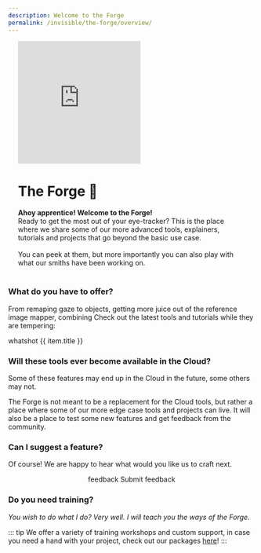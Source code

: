 ```yaml
---
description: Welcome to the Forge
permalink: /invisible/the-forge/overview/
---
```

<div class="mcontainer">
    <div class="col-mcontainer-1">
    <iframe style="border: none" width="250" height="250" src="https://rive.app/s/e3WH_1eZ30_7NFAR29QQjw/embed" allowfullscreen></iframe>
    </div>
    <div class="col-mcontainer-2">
    <h1>The Forge 🔨</h1> <b>Ahoy apprentice! Welcome to the Forge!</b><br>
    Ready to get the most out of your eye-tracker? This is the place where we share some of our more advanced tools, explainers, tutorials and projects that go beyond the basic use case.
    <br>
    <br>
    You can peek at them, but more importantly you can also play with what our smiths have been working on. 
    </div>
</div>
<br>

### What do you have to offer? 
From remaping gaze to objects, getting more juice out of the reference image mapper, combining Check out the latest tools and tutorials while they are tempering:

<div class="text-center">
  <v-btn
    v-for="(item,index) in enrichments"
    :key="index"
    color="flat"
    round
    outline
    style="font-weight:normal;"
    :to="item.link"
  >
  <v-icon left :color="item.color">whatshot</v-icon> {{  item.title }}
  </v-btn>
</div>

### Will these tools ever become available in the Cloud?
Some of these features may end up in the Cloud in the future, some others may not. 

The Forge is not meant to be a replacement for the Cloud tools, but rather a place where some of our more edge case tools and projects can live. It will also be a place to test some new features and get feedback from the community.

### Can I suggest a feature?
Of course! We are happy to hear what would you like us to craft next.

<div class="button-center">
    <v-btn
        round
        color="primary"
        href="https://forms.clickup.com/f/1a5e7-5850/AU4RNHAV0UEXNG7PXF"
        > 
    <v-icon left dark>feedback</v-icon> Submit feedback 
    </v-btn>
</div>


### Do you need training?

*You wish to do what I do?* 
*Very well. I will teach you the ways of the Forge.*

::: tip
We offer a variety of training workshops and custom support, in case you need a hand with your project, check out our packages [here](https://pupil-labs.com/products/support/)!
:::

<style>
    .button-center {
        text-align: center;
    }
    .mcontainer{
        display: flex;
        flex-wrap: wrap;
    }
    .col-mcontainer-1{
    flex: 20%;
    padding: 0 20px;
    }
    .col-mcontainer-2{
    flex: 60%;
    padding: 0 20px;
    }
    /* @media screen and (max-width: 800px) {
        .col-mcontainer{
        flex: 50%;
    }
    }
    @media screen and (max-width: 400px) {
    .col-mcontainer{
        flex: 100%;
    } 
    }*/
</style>


<script>
export default {
  data: () => ({
    counter: 0,
    acounter:null,
    panel: null,
    enrichments: [
        {
        title: "Map your gaze onto screen content (like a web or a video)",
        link: "/invisible/the-forge/map-your-gaze-to-a-2d-screen",
        color: "warning",
        },
        {
        title: "Running multiple RIMs in parallel",
        link:"/invisible/the-forge/multiple-rim",
        color:"warning",
        },
        {
        title: "Define areas of interest and compute gaze metrics",
        link: "/invisible/the-forge/gaze-metrics-in-aois/",
        color: "warning",
        },
    ]
  }),
}
</script>

